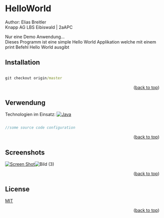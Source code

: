 <a name="readme-top"></a>
# HelloWorld
Author: Elias Breitler <br>
Knapp AG
LBS Eibiswald | 2aAPC

Nur eine Demo Anwendung...<br>
Dieses Programm ist eine simple Hello World Applikation welche mit einem print Befehl Hello World ausgibt

## Installation

```cmd

git checkout origin/master

```
<p align="right">(<a href="#readme-top">back to top</a>)</p>

## Verwendung
Technologien im Einsatz:
[![Java][java.com]][java-url]

```php

//some source code configuration

```
<p align="right">(<a href="#readme-top">back to top</a>)</p>

## Screenshots

[![Screen Shot][product-screenshot]](![image](https://github.com/user-attachments/assets/bfdd4e3c-5493-45e1-9368-65fda97db9dd)
)![Bild (3)](https://github.com/user-attachments/assets/4d09c136-a4eb-41b3-8445-16897ec8f3d2)


<p align="right">(<a href="#readme-top">back to top</a>)</p>

## License

[MIT](https://choosealicense.com/licenses/mit/)
<p align="right">(<a href="#readme-top">back to top</a>)</p>

<!-- MARKDOWN LINKS & IMAGES -->
<!-- https://www.markdownguide.org/basic-syntax/#reference-style-links -->
[java.com]: https://img.shields.io/badge/Java-ED8B00?style=for-the-badge&logo=openjdk&logoColor=white
[java-url]: https://www.java.com/de/
[product-screenshot]: images/main.png
